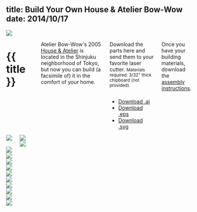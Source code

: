 title: Build Your Own House & Atelier Bow-Wow
date: 2014/10/17
---

<div class="row padded bg-white">
    <img class="anim-fade lazy-load" src="images/banner.gif">
</div>

<div class="row container">
    <div class="two columns"></div>
    <div class="eight columns">
        <h1 class="bold">{{ title }}</h1>
        <p data-date="{{ date }}" class="caption"></p>
        <p>Atelier Bow-Wow's 2005 <a href="http://bow-wow.jp/profile/2005/HouseAtelierBowWow/index.html" target="_blank">House &amp; Atelier</a> is located in the Shinjuku neighborhood of Tokyo, but now you can build (a facsimile of) it in the comfort of your home.</p>
        <div class="row">
            <div class="six columns">
                <p>Download the parts here and send them to your favorite laser cutter.
                <small>Materials required: 3/32" thick chipboard (not provided).</small></p>
            </div>
            <div class="six columns normalize">
                <ul class="no-underline caps">
                    <li><a download href="images/pieces.ai">Download .ai</a></li>
                    <li><a download href="images/pieces.eps">Download .eps</a></li>
                    <li><a download href="images/pieces.svg">Download .svg</a></li>
                </ul>
            </div>
        </div>
        <p>Once you have your building materials, download the <a download href="images/instructions.pdf">assembly instructions</a>.</p>
    </div>
</div>

<div class="row container">
    <div class="two columns"></div>
    <div class="eight columns">
        <div class="row">
            <img src="images/pieces-display.jpg">
        </div>
        <div class="container">
            <div class="six columns">
                <img src="images/photo-1.jpg">
            </div>
            <div class="six columns">
                <img src="images/photo-2.jpg">
            </div>
        </div>
    </div>
</div>

<div class="row container">
    <div class="two columns spacer"></div>
    <div class="four columns"><img src="images/instructions.jpg"></div>
    <div class="four columns"><img src="images/instructions2.jpg"></div>
</div>

<div class="row container">
    <div class="two columns spacer"></div>
    <div class="four columns"><img src="images/instructions3.jpg"></div>
    <div class="four columns"><img src="images/instructions4.jpg"></div>
</div>

<div class="row container">
    <div class="two columns spacer"></div>
    <div class="four columns"><img src="images/instructions5.jpg"></div>
    <div class="four columns"><img src="images/instructions6.jpg"></div>
</div>

<div class="row container">
    <div class="two columns spacer"></div>
    <div class="four columns"><img src="images/instructions7.jpg"></div>
    <div class="four columns"><img src="images/instructions8.jpg"></div>
</div>

<div class="row container">
    <div class="two columns spacer"></div>
    <div class="four columns"><img src="images/instructions9.jpg"></div>
    <div class="four columns"><img src="images/instructions10.jpg"></div>
</div>
